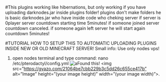 #This plugins working like hibernations, but only working if you have uploading darknodes.jar inside plugins folder!
plugins don't make folders he is basic darknodes.jar who have inside code who cheking server if server is 0player server countdown starting time 5minutes! if someone joined server countdown canceled. if someone again left server he will start again countdown 5minutes!

#TUTORIAL HOW TO SETUP THIS TO AUTOMATIC UPLOADING PLUGINS INSIDE NEW OR OLD MINECRAFT SERVER!
Small info: Use only nodes vps!

1) open nodes terminal and type command: nano /etc/pterodactyl/config.yml
![aFound this!](https://gyazo.com/21064be7cbb229b3c5dd26c655ce417b)
<img src=”https://gyazo.com/21064be7cbb229b3c5dd26c655ce417b” alt=”Image” height=”(your image height)” width=”(your image width)”>.
